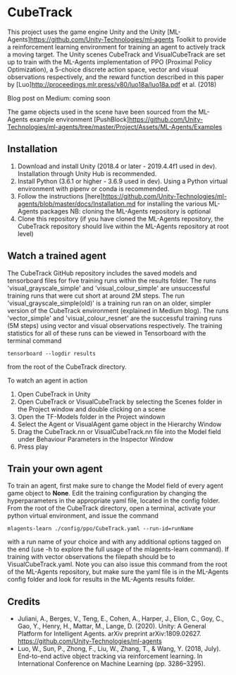 # CubeTrack

This project uses the game engine Unity and the Unity [ML-Agents]https://github.com/Unity-Technologies/ml-agents Toolkit to provide a reinforcement learning environment for training an agent to actively track a moving target. The Unity scenes CubeTrack and VisualCubeTrack are set up to train with the ML-Agents implementation of PPO (Proximal Policy Optimization), a 5-choice discrete action space, vector and visual observations respectively, and the reward function described in this paper by [Luo]http://proceedings.mlr.press/v80/luo18a/luo18a.pdf et al. (2018)

Blog post on Medium: coming soon

The game objects used in the scene have been sourced from the ML-Agents example environment [PushBlock]https://github.com/Unity-Technologies/ml-agents/tree/master/Project/Assets/ML-Agents/Examples

## Installation 

1. Download and install Unity (2018.4 or later - 2019.4.4f1 used in dev). Installation through Unity Hub is recommended.
2. Install Python (3.6.1 or higher - 3.6.9 used in dev). Using a Python virtual environment with pipenv or conda is recommended.
3. Follow the instructions [here]https://github.com/Unity-Technologies/ml-agents/blob/master/docs/Installation.md for installing the various ML-Agents packages NB: cloning the ML-Agents repository is optional 
4. Clone this repository (if you have cloned the ML-Agents repository, the CubeTrack repository should live within the ML-Agents repository at root level)

## Watch a trained agent

The CubeTrack GitHub repository includes the saved models and tensorboard files for five training runs within the results folder. The runs 'visual_grayscale_simple' and 'visual_colour_simple' are unsuccessful training runs that were cut short at around 2M steps. The run 'visual_grayscale_simple(old)' is a training run ran on an older, simpler version of the CubeTrack environment (explained in Medium blog). The runs 'vector_simple' and 'visual_colour_resnet' are the successful training runs (5M steps) using vector and visual observations respectively. The training statistics for all of these runs can be viewed in Tensorboard with the terminal command

```
tensorboard --logdir results
```

from the root of the CubeTrack directory. 

To watch an agent in action
1. Open CubeTrack in Unity
2. Open CubeTrack or VisualCubeTrack by selecting the Scenes folder in the Project window and double clicking on a scene
3. Open the TF-Models folder in the Project windown
4. Select the Agent or VisualAgent game object in the Hierarchy Window
5. Drag the CubeTrack.nn or VisualCubeTrack.nn file into the Model field under Behaviour Parameters in the Inspector Window
6. Press play

## Train your own agent

To train an agent, first make sure to change the Model field of every agent game object to **None**. Edit the training configuration by changing the hyperparameters in the appropriate yaml file, located in the config folder. From the root of the CubeTrack directory, open a terminal, activate your python virtual environment, and issue the command

```
mlagents-learn ./config/ppo/CubeTrack.yaml --run-id=runName
```

with a run name of your choice and with any additional options tagged on the end (use -h to explore the full usage of the mlagents-learn command). If training with vector observations the filepath should be to VisualCubeTrack.yaml. Note you can also issue this command from the root of the ML-Agents repository, but make sure the yaml file is in the ML-Agents config folder and look for results in the ML-Agents results folder. 

## Credits

* Juliani, A., Berges, V., Teng, E., Cohen, A., Harper, J., Elion, C., Goy, C., Gao, Y., Henry, H., Mattar, M., Lange, D. (2020). Unity: A General Platform for Intelligent Agents. arXiv preprint arXiv:1809.02627. https://github.com/Unity-Technologies/ml-agents
* Luo, W., Sun, P., Zhong, F., Liu, W., Zhang, T., & Wang, Y. (2018, July). End-to-end active object tracking via reinforcement learning. In International Conference on Machine Learning (pp. 3286–3295).

